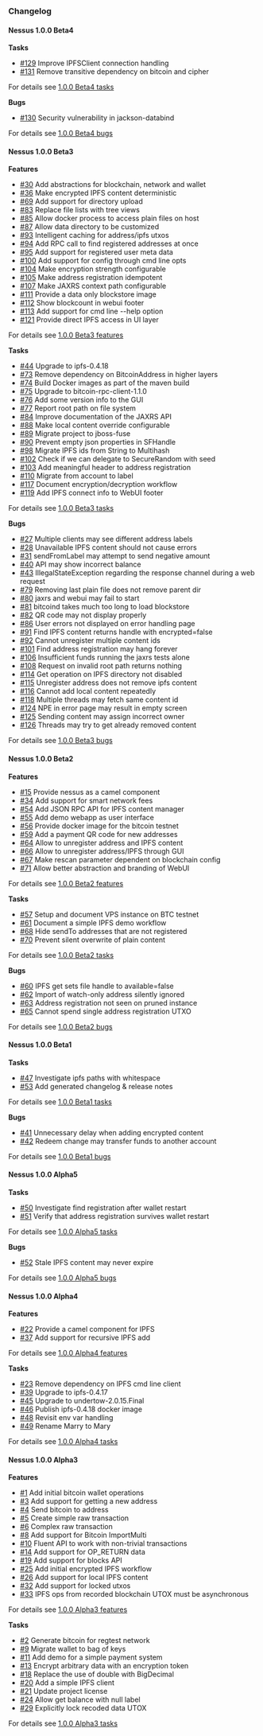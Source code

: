 ### Changelog

#### Nessus 1.0.0 Beta4

**Tasks**

* [#129][129] Improve IPFSClient connection handling
* [#131][131] Remove transitive dependency on bitcoin and cipher

For details see [1.0.0 Beta4 tasks](https://github.com/jboss-fuse/nessus/issues?q=milestone%3A"1.0.0+Beta4"+label%3Atask)

**Bugs**

* [#130][130] Security vulnerability in jackson-databind

For details see [1.0.0 Beta4 bugs](https://github.com/jboss-fuse/nessus/issues?q=milestone%3A"1.0.0+Beta4"+label%3Abug)

[129]: https://github.com/jboss-fuse/nessus/issues/129
[131]: https://github.com/jboss-fuse/nessus/issues/131
[130]: https://github.com/jboss-fuse/nessus/issues/130

#### Nessus 1.0.0 Beta3

**Features**

* [#30][30] Add abstractions for blockchain, network and wallet
* [#36][36] Make encrypted IPFS content deterministic
* [#69][69] Add support for directory upload
* [#83][83] Replace file lists with tree views
* [#85][85] Allow docker process to access plain files on host
* [#87][87] Allow data directory to be customized
* [#93][93] Intelligent caching for address/ipfs utxos
* [#94][94] Add RPC call to find registered addresses at once
* [#95][95] Add support for registered user meta data
* [#100][100] Add support for config through cmd line opts
* [#104][104] Make encryption strength configurable
* [#105][105] Make address registration idempotent
* [#107][107] Make JAXRS context path configurable
* [#111][111] Provide a data only blockstore image
* [#112][112] Show blockcount in webui footer
* [#113][113] Add support for cmd line --help option
* [#121][121] Provide direct IPFS access in UI layer

For details see [1.0.0 Beta3 features](https://github.com/jboss-fuse/nessus/issues?q=milestone%3A"1.0.0+Beta3"+label%3Afeature)

**Tasks**

* [#44][44] Upgrade to ipfs-0.4.18
* [#73][73] Remove dependency on BitcoinAddress in higher layers
* [#74][74] Build Docker images as part of the maven build
* [#75][75] Upgrade to bitcoin-rpc-client-1.1.0
* [#76][76] Add some version info to the GUI
* [#77][77] Report root path on file system
* [#84][84] Improve documentation of the JAXRS API
* [#88][88] Make local content override configurable
* [#89][89] Migrate project to jboss-fuse
* [#90][90] Prevent empty json properties in SFHandle
* [#98][98] Migrate IPFS ids from String to Multihash
* [#102][102] Check if we can delegate to SecureRandom with seed
* [#103][103] Add meaningful header to address registration
* [#110][110] Migrate from account to label
* [#117][117] Document encryption/decryption workflow
* [#119][119] Add IPFS connect info to WebUI footer

For details see [1.0.0 Beta3 tasks](https://github.com/jboss-fuse/nessus/issues?q=milestone%3A"1.0.0+Beta3"+label%3Atask)

**Bugs**

* [#27][27] Multiple clients may see different address labels 
* [#28][28] Unavailable IPFS content should not cause errors
* [#31][31] sendFromLabel may attempt to send negative amount
* [#40][40] API may show incorrect balance
* [#43][43] IllegalStateException regarding the response channel during a web request
* [#79][79] Removing last plain file does not remove parent dir
* [#80][80] jaxrs and webui may fail to start
* [#81][81] bitcoind takes much too long to load blockstore
* [#82][82] QR code may not display properly
* [#86][86] User errors not displayed on error handling page
* [#91][91] Find IPFS content returns handle with encrypted=false
* [#92][92] Cannot unregister multiple content ids
* [#101][101] Find address registration may hang forever
* [#106][106] Insufficient funds running the jaxrs tests alone
* [#108][108] Request on invalid root path returns nothing
* [#114][114] Get operation on IPFS directory not disabled
* [#115][115] Unregister address does not remove ipfs content
* [#116][116] Cannot add local content repeatedly
* [#118][118] Multiple threads may fetch same content id
* [#124][124] NPE in error page may result in empty screen
* [#125][125] Sending content may assign incorrect owner
* [#126][126] Threads may try to get already removed content

For details see [1.0.0 Beta3 bugs](https://github.com/jboss-fuse/nessus/issues?q=milestone%3A"1.0.0+Beta3"+label%3Abug)

[30]: https://github.com/jboss-fuse/nessus/issues/30
[36]: https://github.com/jboss-fuse/nessus/issues/36
[69]: https://github.com/jboss-fuse/nessus/issues/69
[83]: https://github.com/jboss-fuse/nessus/issues/83
[85]: https://github.com/jboss-fuse/nessus/issues/85
[87]: https://github.com/jboss-fuse/nessus/issues/87
[93]: https://github.com/jboss-fuse/nessus/issues/93
[94]: https://github.com/jboss-fuse/nessus/issues/94
[95]: https://github.com/jboss-fuse/nessus/issues/95
[100]: https://github.com/jboss-fuse/nessus/issues/100
[104]: https://github.com/jboss-fuse/nessus/issues/104
[105]: https://github.com/jboss-fuse/nessus/issues/105
[107]: https://github.com/jboss-fuse/nessus/issues/107
[111]: https://github.com/jboss-fuse/nessus/issues/111
[112]: https://github.com/jboss-fuse/nessus/issues/112
[113]: https://github.com/jboss-fuse/nessus/issues/113
[121]: https://github.com/jboss-fuse/nessus/issues/121
[44]: https://github.com/jboss-fuse/nessus/issues/44
[73]: https://github.com/jboss-fuse/nessus/issues/73
[74]: https://github.com/jboss-fuse/nessus/issues/74
[75]: https://github.com/jboss-fuse/nessus/issues/75
[76]: https://github.com/jboss-fuse/nessus/issues/76
[77]: https://github.com/jboss-fuse/nessus/issues/77
[84]: https://github.com/jboss-fuse/nessus/issues/84
[88]: https://github.com/jboss-fuse/nessus/issues/88
[89]: https://github.com/jboss-fuse/nessus/issues/89
[90]: https://github.com/jboss-fuse/nessus/issues/90
[98]: https://github.com/jboss-fuse/nessus/issues/98
[102]: https://github.com/jboss-fuse/nessus/issues/102
[103]: https://github.com/jboss-fuse/nessus/issues/103
[110]: https://github.com/jboss-fuse/nessus/issues/110
[117]: https://github.com/jboss-fuse/nessus/issues/117
[119]: https://github.com/jboss-fuse/nessus/issues/119
[27]: https://github.com/jboss-fuse/nessus/issues/27
[28]: https://github.com/jboss-fuse/nessus/issues/28
[31]: https://github.com/jboss-fuse/nessus/issues/31
[40]: https://github.com/jboss-fuse/nessus/issues/40
[43]: https://github.com/jboss-fuse/nessus/issues/43
[79]: https://github.com/jboss-fuse/nessus/issues/79
[80]: https://github.com/jboss-fuse/nessus/issues/80
[81]: https://github.com/jboss-fuse/nessus/issues/81
[82]: https://github.com/jboss-fuse/nessus/issues/82
[86]: https://github.com/jboss-fuse/nessus/issues/86
[91]: https://github.com/jboss-fuse/nessus/issues/91
[92]: https://github.com/jboss-fuse/nessus/issues/92
[101]: https://github.com/jboss-fuse/nessus/issues/101
[106]: https://github.com/jboss-fuse/nessus/issues/106
[108]: https://github.com/jboss-fuse/nessus/issues/108
[114]: https://github.com/jboss-fuse/nessus/issues/114
[115]: https://github.com/jboss-fuse/nessus/issues/115
[116]: https://github.com/jboss-fuse/nessus/issues/116
[118]: https://github.com/jboss-fuse/nessus/issues/118
[124]: https://github.com/jboss-fuse/nessus/issues/124
[125]: https://github.com/jboss-fuse/nessus/issues/125
[126]: https://github.com/jboss-fuse/nessus/issues/126

#### Nessus 1.0.0 Beta2

**Features**

* [#15][15] Provide nessus as a camel component 
* [#34][34] Add support for smart network fees
* [#54][54] Add JSON RPC API for IPFS content manager
* [#55][55] Add demo webapp as user interface
* [#56][56] Provide docker image for the bitcoin testnet
* [#59][59] Add a payment QR code for new addresses
* [#64][64] Allow to unregister address and IPFS content
* [#66][66] Allow to unregister address/IPFS through GUI
* [#67][67] Make rescan parameter dependent on blockchain config
* [#71][71] Allow better abstraction and branding of WebUI

For details see [1.0.0 Beta2 features](https://github.com/jboss-fuse/nessus/issues?q=milestone%3A"1.0.0+Beta2"+label%3Afeature)

**Tasks**

* [#57][57] Setup and document VPS instance on BTC testnet
* [#61][61] Document a simple IPFS demo workflow
* [#68][68] Hide sendTo addresses that are not registered
* [#70][70] Prevent silent overwrite of plain content

For details see [1.0.0 Beta2 tasks](https://github.com/jboss-fuse/nessus/issues?q=milestone%3A"1.0.0+Beta2"+label%3Atask)

**Bugs**

* [#60][60] IPFS get sets file handle to available=false
* [#62][62] Import of watch-only address silently ignored
* [#63][63] Address registration not seen on pruned instance
* [#65][65] Cannot spend single address registration UTXO

For details see [1.0.0 Beta2 bugs](https://github.com/jboss-fuse/nessus/issues?q=milestone%3A"1.0.0+Beta2"+label%3Abug)

[15]: https://github.com/jboss-fuse/nessus/issues/15
[34]: https://github.com/jboss-fuse/nessus/issues/34
[54]: https://github.com/jboss-fuse/nessus/issues/54
[55]: https://github.com/jboss-fuse/nessus/issues/55
[56]: https://github.com/jboss-fuse/nessus/issues/56
[59]: https://github.com/jboss-fuse/nessus/issues/59
[64]: https://github.com/jboss-fuse/nessus/issues/64
[66]: https://github.com/jboss-fuse/nessus/issues/66
[67]: https://github.com/jboss-fuse/nessus/issues/67
[71]: https://github.com/jboss-fuse/nessus/issues/71
[57]: https://github.com/jboss-fuse/nessus/issues/57
[61]: https://github.com/jboss-fuse/nessus/issues/61
[68]: https://github.com/jboss-fuse/nessus/issues/68
[70]: https://github.com/jboss-fuse/nessus/issues/70
[60]: https://github.com/jboss-fuse/nessus/issues/60
[62]: https://github.com/jboss-fuse/nessus/issues/62
[63]: https://github.com/jboss-fuse/nessus/issues/63
[65]: https://github.com/jboss-fuse/nessus/issues/65

#### Nessus 1.0.0 Beta1

**Tasks**

* [#47][47] Investigate ipfs paths with whitespace
* [#53][53] Add generated changelog & release notes

For details see [1.0.0 Beta1 tasks](https://github.com/jboss-fuse/nessus/issues?q=milestone%3A"1.0.0+Beta1"+label%3Atask)

**Bugs**

* [#41][41] Unnecessary delay when adding encrypted content
* [#42][42] Redeem change may transfer funds to another account

For details see [1.0.0 Beta1 bugs](https://github.com/jboss-fuse/nessus/issues?q=milestone%3A"1.0.0+Beta1"+label%3Abug)

[47]: https://github.com/jboss-fuse/nessus/issues/47
[53]: https://github.com/jboss-fuse/nessus/issues/53
[41]: https://github.com/jboss-fuse/nessus/issues/41
[42]: https://github.com/jboss-fuse/nessus/issues/42

#### Nessus 1.0.0 Alpha5

**Tasks**

* [#50][50] Investigate find registration after wallet restart
* [#51][51] Verify that address registration survives wallet restart

For details see [1.0.0 Alpha5 tasks](https://github.com/jboss-fuse/nessus/issues?q=milestone%3A"1.0.0+Alpha5"+label%3Atask)

**Bugs**

* [#52][52] Stale IPFS content may never expire

For details see [1.0.0 Alpha5 bugs](https://github.com/jboss-fuse/nessus/issues?q=milestone%3A"1.0.0+Alpha5"+label%3Abug)

[50]: https://github.com/jboss-fuse/nessus/issues/50
[51]: https://github.com/jboss-fuse/nessus/issues/51
[52]: https://github.com/jboss-fuse/nessus/issues/52

#### Nessus 1.0.0 Alpha4

**Features**

* [#22][22] Provide a camel component for IPFS
* [#37][37] Add support for recursive IPFS add

For details see [1.0.0 Alpha4 features](https://github.com/jboss-fuse/nessus/issues?q=milestone%3A"1.0.0+Alpha4"+label%3Afeature)

**Tasks**

* [#23][23] Remove dependency on IPFS cmd line client
* [#39][39] Upgrade to ipfs-0.4.17
* [#45][45] Upgrade to undertow-2.0.15.Final
* [#46][46] Publish ipfs-0.4.18 docker image
* [#48][48] Revisit env var handling
* [#49][49] Rename Marry to Mary

For details see [1.0.0 Alpha4 tasks](https://github.com/jboss-fuse/nessus/issues?q=milestone%3A"1.0.0+Alpha4"+label%3Atask)

[22]: https://github.com/jboss-fuse/nessus/issues/22
[37]: https://github.com/jboss-fuse/nessus/issues/37
[23]: https://github.com/jboss-fuse/nessus/issues/23
[39]: https://github.com/jboss-fuse/nessus/issues/39
[45]: https://github.com/jboss-fuse/nessus/issues/45
[46]: https://github.com/jboss-fuse/nessus/issues/46
[48]: https://github.com/jboss-fuse/nessus/issues/48
[49]: https://github.com/jboss-fuse/nessus/issues/49

#### Nessus 1.0.0 Alpha3

**Features**

* [#1][1] Add initial bitcoin wallet operations
* [#3][3] Add support for getting a new address
* [#4][4] Send bitcoin to address
* [#5][5] Create simple raw transaction
* [#6][6] Complex raw transaction
* [#8][8] Add support for Bitcoin ImportMulti
* [#10][10] Fluent API to work with non-trivial transactions
* [#14][14] Add support for OP_RETURN data
* [#19][19] Add support for blocks API
* [#25][25] Add initial encrypted IPFS workflow
* [#26][26] Add support for local IPFS content
* [#32][32] Add support for locked utxos
* [#33][33] IPFS ops from recorded blockchain UTOX must be asynchronous

For details see [1.0.0 Alpha3 features](https://github.com/jboss-fuse/nessus/issues?q=milestone%3A"1.0.0+Alpha3"+label%3Afeature)

**Tasks**

* [#2][2] Generate bitcoin for regtest network
* [#9][9] Migrate wallet to bag of keys
* [#11][11] Add demo for a simple payment system
* [#13][13] Encrypt arbitrary data with an encryption token
* [#18][18] Replace the use of double with BigDecimal
* [#20][20] Add a simple IPFS client
* [#21][21] Update project license
* [#24][24] Allow get balance with null label 
* [#29][29] Explicitly lock recoded data UTOX

For details see [1.0.0 Alpha3 tasks](https://github.com/jboss-fuse/nessus/issues?q=milestone%3A"1.0.0+Alpha3"+label%3Atask)

[1]: https://github.com/jboss-fuse/nessus/issues/1
[3]: https://github.com/jboss-fuse/nessus/issues/3
[4]: https://github.com/jboss-fuse/nessus/issues/4
[5]: https://github.com/jboss-fuse/nessus/issues/5
[6]: https://github.com/jboss-fuse/nessus/issues/6
[8]: https://github.com/jboss-fuse/nessus/issues/8
[10]: https://github.com/jboss-fuse/nessus/issues/10
[14]: https://github.com/jboss-fuse/nessus/issues/14
[19]: https://github.com/jboss-fuse/nessus/issues/19
[25]: https://github.com/jboss-fuse/nessus/issues/25
[26]: https://github.com/jboss-fuse/nessus/issues/26
[32]: https://github.com/jboss-fuse/nessus/issues/32
[33]: https://github.com/jboss-fuse/nessus/issues/33
[2]: https://github.com/jboss-fuse/nessus/issues/2
[9]: https://github.com/jboss-fuse/nessus/issues/9
[11]: https://github.com/jboss-fuse/nessus/issues/11
[13]: https://github.com/jboss-fuse/nessus/issues/13
[18]: https://github.com/jboss-fuse/nessus/issues/18
[20]: https://github.com/jboss-fuse/nessus/issues/20
[21]: https://github.com/jboss-fuse/nessus/issues/21
[24]: https://github.com/jboss-fuse/nessus/issues/24
[29]: https://github.com/jboss-fuse/nessus/issues/29